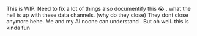 This is WIP. Need to fix a lot of things also documentify this 😭 . what the hell is up with these data channels. (why do they close) They dont close anymore hehe. Me and my AI noone can understand . But oh well. this is kinda fun
